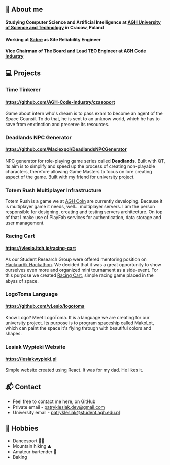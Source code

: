 ## 💬 About me
#### Studying Computer Science and Artificial Intelligence at [AGH University of Science and Technology](https://www.agh.edu.pl) in Cracow, Poland
#### Working at [Sabre](https://www.sabre.com/) as Site Reliability Engineer
#### Vice Chairman of The Board and Lead TEO Engineer at [AGH Code Industry](https://coin.agh.edu.pl/)

## :computer: Projects

### Time Tinkerer

#### https://github.com/AGH-Code-Industry/czasoport

Game about intern who's dream is to pass exam to become an agent of the Space Counsil. To do that, he is sent to an unknow world, which he has to save from enxtinction and preserve its resources.

### Deadlands NPC Generator

#### https://github.com/Maciexpol/DeadlandsNPCGenerator

NPC generator for role-playing game series called **Deadlands**. Built with QT, its aim is to simplify and speed up the process of creating non-playable characters, therefore allowing Game Masters to focus on lore creating aspect of the game. Built with my friend for university project.

### Totem Rush Multiplayer Infrastructure

Totem Rush is a game we at [AGH CoIn](https://www.skn.agh.edu.pl/kolo/agh-code-industry-coin/) are currently developing. Because it is multiplayer game it needs, well... multiplayer servers. I am the person responsible for designing, creating and testing servers architecture. On top of that I make use of PlayFab services for authentication, data storage and user management.

### Racing Cart

#### https://vlesio.itch.io/racing-cart

As our Student Research Group were offered mentoring position on [Hacknarök Hackathon](https://hacknarok.eestec.pl). We decided that it was a great opportunity to show ourselves even more and organized mini tournament as a side-event. For this purpose we created [Racing Cart](https://vlesio.itch.io/racing-cart), simple racing game placed in the abyss of space.

### LogoToma Language

#### https://github.com/vLesio/logotoma

Know Logo? Meet LogoToma. It is a language we are creating for our university project. Its purpose is to program spaceship called MakoLot, which can paint the space it's flying through with beautiful colors and shapes.

### Lesiak Wypieki Website

#### https://lesiakwypieki.pl

Simple website created using React. It was for my dad. He likes it.


## 📬 Contact
- Feel free to contact me here, on GitHub
- Private email - patryklesiak.dev@gmail.com
- University email - patryklesiak@student.agh.edu.pl

## 🧗 Hobbies
- Dancesport 🕺🏻
- Mountain hiking ⛰️
- Amateur bartender 🍹
- Baking
